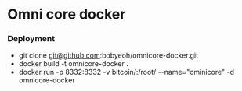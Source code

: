 # Omni core docker



### Deployment ###

* git clone git@github.com:bobyeoh/omnicore-docker.git
* docker build -t omnicore-docker .
* docker run -p 8332:8332 -v bitcoin/:/root/ --name="ominicore" -d omnicore-docker
